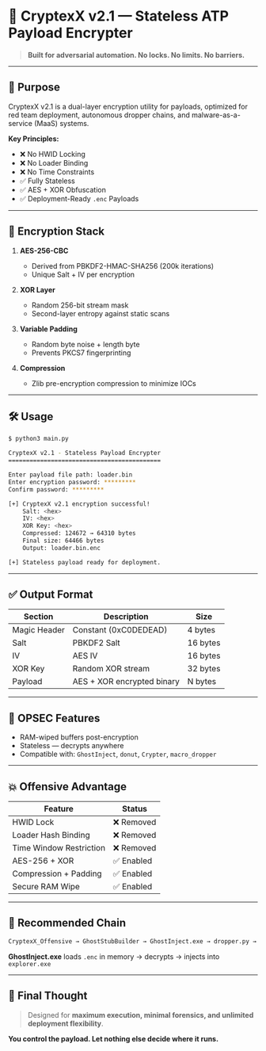 # 🚀 CryptexX v2.1 — Stateless ATP Payload Encrypter

> **Built for adversarial automation. No locks. No limits. No barriers.**

---

## 🧬 Purpose

CryptexX v2.1 is a dual-layer encryption utility for payloads, optimized for red team deployment, autonomous dropper chains, and malware-as-a-service (MaaS) systems.

**Key Principles:**
- ❌ No HWID Locking
- ❌ No Loader Binding
- ❌ No Time Constraints
- ✅ Fully Stateless
- ✅ AES + XOR Obfuscation
- ✅ Deployment-Ready `.enc` Payloads

---

## 🔐 Encryption Stack

1. **AES-256-CBC**
    - Derived from PBKDF2-HMAC-SHA256 (200k iterations)
    - Unique Salt + IV per encryption

2. **XOR Layer**
    - Random 256-bit stream mask
    - Second-layer entropy against static scans

3. **Variable Padding**
    - Random byte noise + length byte
    - Prevents PKCS7 fingerprinting

4. **Compression**
    - Zlib pre-encryption compression to minimize IOCs

---

## 🛠️ Usage

```bash
$ python3 main.py

CryptexX v2.1 - Stateless Payload Encrypter
===========================================

Enter payload file path: loader.bin
Enter encryption password: *********
Confirm password: *********

[+] CryptexX v2.1 encryption successful!
    Salt: <hex>
    IV: <hex>
    XOR Key: <hex>
    Compressed: 124672 → 64310 bytes
    Final size: 64466 bytes
    Output: loader.bin.enc

[+] Stateless payload ready for deployment.
```

---

## ✅ Output Format

| Section        | Description                | Size    |
|----------------|----------------------------|---------|
| Magic Header   | Constant (0xC0DEDEAD)       | 4 bytes |
| Salt           | PBKDF2 Salt                | 16 bytes|
| IV             | AES IV                     | 16 bytes|
| XOR Key        | Random XOR stream          | 32 bytes|
| Payload        | AES + XOR encrypted binary | N bytes |

---

## 🧼 OPSEC Features

- RAM-wiped buffers post-encryption
- Stateless — decrypts anywhere
- Compatible with: `GhostInject`, `donut`, `Crypter`, `macro_dropper`

---

## 💥 Offensive Advantage

| Feature               | Status     |
|-----------------------|------------|
| HWID Lock             | ❌ Removed |
| Loader Hash Binding   | ❌ Removed |
| Time Window Restriction | ❌ Removed |
| AES-256 + XOR         | ✅ Enabled |
| Compression + Padding | ✅ Enabled |
| Secure RAM Wipe       | ✅ Enabled |

---

## 📎 Recommended Chain

```bash
CryptexX_Offensive → GhostStubBuilder → GhostInject.exe → dropper.py → payload.pdf
```

**GhostInject.exe** loads `.enc` in memory → decrypts → injects into `explorer.exe`

---

## 🧬 Final Thought

> Designed for **maximum execution, minimal forensics, and unlimited deployment flexibility**.

**You control the payload. Let nothing else decide where it runs.**
